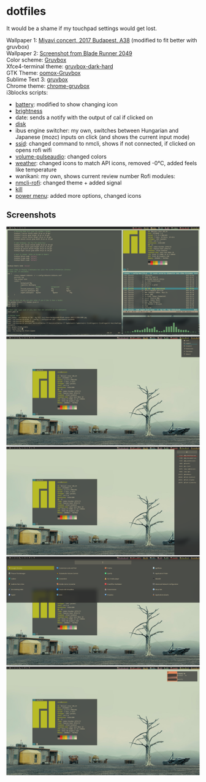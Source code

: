 # dotfiles

It would be a shame if my touchpad settings would get lost.

Wallpaper 1: [Miyavi concert, 2017 Budapest, A38](https://www.a38.hu/storage/app/uploads/public/5ac/f7d/da3/5acf7dda30014966581964.jpg) (modified to fit better with gruvbox)  
Wallpaper 2: [Screenshot from Blade Runner 2049](https://www.reddit.com/r/wallpapers/comments/b06prs/blade_runner_2049/)  
Color scheme: [Gruvbox](https://github.com/morhetz/gruvbox)  
Xfce4-terminal theme: [gruvbox-dark-hard](https://github.com/morhetz/gruvbox-contrib/blob/master/xfce4-terminal/gruvbox-dark-hard.theme)  
GTK Theme: [oomox-Gruvbox](https://github.com/enindu/dotfiles/tree/master/gruvbox/home/enindu/.themes/oomox-Gruvbox)  
Sublime Text 3: [gruvbox](https://github.com/Briles/gruvbox)  
Chrome theme: [chrome-gruvbox](https://github.com/bbrks/chrome-gruvbox)  
i3blocks scripts:
- [battery](https://github.com/Anachron/i3blocks/blob/master/blocks/battery): modified to show changing icon
- [brightness](https://github.com/Anachron/i3blocks/blob/master/blocks/brightness)
- date: sends a notify with the output of cal if clicked on
- [disk](https://github.com/vivien/i3blocks-contrib/tree/master/disk)
- ibus engine switcher: my own, switches between Hungarian and Japanese (mozc) inputs on click (and shows the current input mode) 
- [ssid](https://github.com/Anachron/i3blocks/blob/master/blocks/ssid): changed command to nmcli, shows if not connected, if clicked on opens rofi wifi
- [volume-pulseaudio](https://github.com/vivien/i3blocks-contrib/tree/master/volume-pulseaudio): changed colors
- [weather](https://github.com/Anachron/i3blocks/blob/master/blocks/weather): changed icons to match API icons, removed -0℃, added feels like temperature
- wanikani: my own, shows current review number
Rofi modules:
- [nmcli-rofi](https://github.com/sinetoami/nmcli-rofi): changed theme + added signal
- [kill](https://github.com/LionessAlana/dotfiles/blob/0302570dc841e27cf1d49d0bdb9849eb5a78d703/Lioness/rofi/kill.sh)
- [power menu](https://github.com/LionessAlana/dotfiles/blob/0302570dc841e27cf1d49d0bdb9849eb5a78d703/Lioness/rofi/power.sh): added more options, changed icons

## Screenshots

![Slightly outdated screenshot](https://raw.githubusercontent.com/annadorottya/dotfiles/master/screenshot.png "Slightly outdated screenshot")
![Rofi power menu](https://raw.githubusercontent.com/annadorottya/dotfiles/master/rofi_power.png "Rofi power menu")
![Rofi terminator](https://raw.githubusercontent.com/annadorottya/dotfiles/master/rofi_terminator.png "Rofi terminator")
![Rofi app menu](https://raw.githubusercontent.com/annadorottya/dotfiles/master/rofi_apps.png "Rofi app menu")
![Dunst notification](https://raw.githubusercontent.com/annadorottya/dotfiles/master/dunst.png "Dunst notification")
